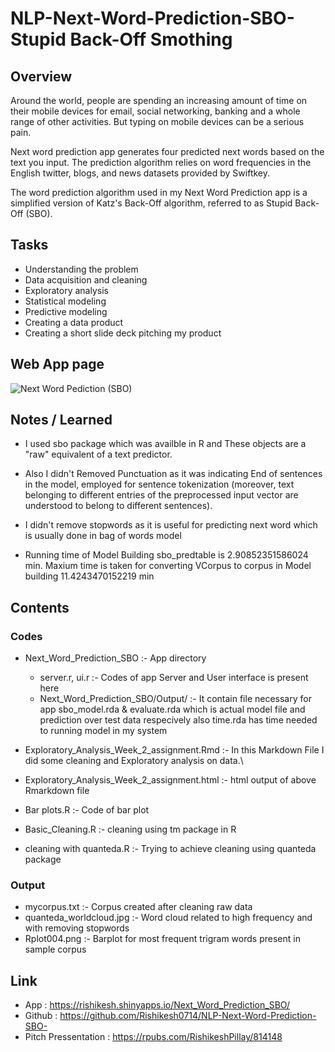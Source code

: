 # NLP-Next-Word-Prediction-SBO-Stupid Back-Off Smothing


## Overview

Around the world, people are spending an increasing amount of time on their mobile devices for email, social networking, banking and a whole range of other activities. But typing on mobile devices can be a serious pain.

Next word prediction app generates four predicted next words based on the text you input. The prediction algorithm relies on word frequencies in the English twitter, blogs, and news datasets  provided by Swiftkey.

The word prediction algorithm used in my Next Word Prediction app is a simplified version of Katz's Back-Off algorithm, referred to as Stupid Back-Off (SBO).

## Tasks

- Understanding the problem
- Data acquisition and cleaning
- Exploratory analysis
- Statistical modeling
- Predictive modeling
- Creating a data product
- Creating a short slide deck pitching my product

## Web App page 

![Next Word Pediction (SBO)](https://user-images.githubusercontent.com/73766757/138612282-79f8784e-c3c2-4f32-8546-06948bf80277.png)


## Notes / Learned

- I used sbo package which was availble in R and These objects are a "raw" equivalent of a text predictor.

- Also I didn't Removed Punctuation as it was indicating End of sentences in the model, employed for sentence tokenization (moreover, text belonging to different entries of the preprocessed input vector are understood to belong to different sentences).

- I didn't remove stopwords as it is useful for predicting next word which is usually done in bag of words model  

- Running time of Model Building sbo_predtable is  2.90852351586024  min.  Maxium time is taken for converting VCorpus to corpus in Model building  11.4243470152219  min 


## Contents

### Codes
- Next_Word_Prediction_SBO :- App directory 
  - server.r, ui.r :- Codes of app Server and User interface is present here 
  - Next_Word_Prediction_SBO/Output/ :-  It contain file necessary for app sbo_model.rda & evaluate.rda which is actual model file and prediction over test data respecively also time.rda has time needed to running model in my system

  
 - Exploratory_Analysis_Week_2_assignment.Rmd :- In this Markdown File I did some cleaning and Exploratory analysis on data.\
 - Exploratory_Analysis_Week_2_assignment.html :- html output of above Rmarkdown file
 - Bar plots.R :- Code of bar plot 
 - Basic_Cleaning.R :- cleaning using tm package in R
 - cleaning with quanteda.R :- Trying to achieve cleaning using quanteda package


### Output
- mycorpus.txt :- Corpus created after cleaning raw data
- quanteda_worldcloud.jpg :- Word cloud related to high frequency and with removing stopwords
- Rplot004.png :- Barplot for most frequent trigram words present in sample corpus




## Link

- App : <https://rishikesh.shinyapps.io/Next_Word_Prediction_SBO/>
- Github : <https://github.com/Rishikesh0714/NLP-Next-Word-Prediction-SBO->
- Pitch Pressentation : <https://rpubs.com/RishikeshPillay/814148>
  

